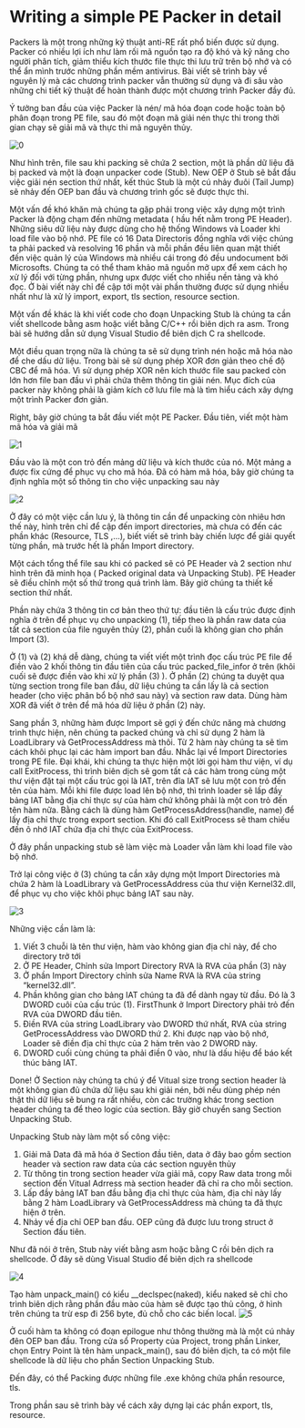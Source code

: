 # Writing a simple PE Packer in detail 

Packers là một trong những kỹ thuật anti-RE rất phổ biến được sử dụng. Packer có nhiều lợi ích như làm rối mã nguồn tạo ra độ khó và kỹ năng cho người phân tích, giảm thiểu kích thước file thực thi lưu trữ trên bộ nhớ và có thể ẩn mình trước những phần mềm antivirus. Bài viết sẽ trình bày về nguyên lý mà các chương trình packer vẫn thường sử dụng và đi sâu vào những chi tiết kỹ thuật để hoàn thành được một chương trình Packer đầy đủ.

Ý tưởng ban đầu của việc Packer là nén/ mã hóa đoạn code hoặc toàn bộ phân đoạn trong PE file, sau đó một đoạn mã giải nén thực thi trong thời gian chạy sẽ giải mã và thực thi mã nguyên thủy. 
 
 ![0](https://user-images.githubusercontent.com/39437600/54019608-2f9e3580-41be-11e9-95b2-05ca846c1fd5.png)

Như hình trên, file sau khi packing sẽ chứa 2 section, một là phần dữ liệu đã bị packed và một là đoạn unpacker code (Stub).  New OEP ở Stub sẽ bắt đầu việc giải nén section thứ nhất, kết thúc Stub là một cú nhảy đuôi (Tail Jump) sẽ nhảy đến OEP ban đầu và chương trình gốc sẽ được thực thi.

Một vấn đề khó khăn mà chúng ta gặp phải trong việc xây dựng một trình Packer là động chạm đến những metadata ( hầu hết nằm trong PE Header). Những siêu dữ liệu này được dùng cho hệ thống Windows và Loader khi load file vào bộ nhớ. PE file có 16 Data Directoris đồng nghĩa với việc chúng ta phải packed và resolving 16 phần và mỗi phần đều liên quan mật thiết đến việc quản lý của Windows mà nhiều cái trong đó đều undocument bởi Microsofts.  Chúng  ta có thể tham khảo mã nguồn mở upx để xem cách họ xử lý đối với từng phần, nhưng upx được viết cho nhiều nền tảng và khó đọc. Ở bài viết này chỉ đề cập tới một vài phần thường được sử dụng nhiều nhất như là xử lý import, export, tls section, resource section.

Một vấn đề khác là khi viết code cho đoạn Unpacking Stub là chúng ta cần viết shellcode bằng asm hoặc viết bằng C/C++ rồi biên dịch ra asm. Trong bài sẽ hướng dẫn sử dụng Visual Studio để biên dịch C ra shellcode.

Một điều quan trọng nữa là chúng ta sẽ sử dụng trình nén hoặc mã hóa nào để che dấu dữ liệu. Trong bài sẽ sử dụng phép XOR đơn giản theo chế độ CBC để mã hóa. Vì sử dụng phép XOR nên kích thước file sau packed còn lớn hơn file ban đầu vì phải chứa thêm thông tin giải nén. Mục đích của packer này không phải là giảm kích cỡ lưu file mà là tìm hiểu cách xây dựng một trình Packer đơn giản.

Right, bây giờ chúng ta bắt đầu viết một PE Packer.
Đầu tiên, viết một hàm mã hóa và giải mã 

 ![1](https://user-images.githubusercontent.com/39437600/54019037-c23dd500-41bc-11e9-8d90-2edbaa38484f.PNG)

Đầu vào là một con trỏ đến mảng dữ liệu và kích thước của nó. Một mảng a được fix cứng để phục vụ cho mã hóa.
Đã có hàm mã hóa, bây giờ chúng ta định nghĩa một số thông tin cho việc unpacking sau này

 ![2](https://user-images.githubusercontent.com/39437600/54019199-2e203d80-41bd-11e9-88b7-22532b6d3dfd.PNG)

Ở đây có một việc cần lưu ý, là thông tin cần để unpacking còn nhiêu hơn thế này, hình trên chỉ để cập đến import directories, mà chưa có đến các phần khác (Resource, TLS ,…),  biết viết sẽ trình bày chiến lược để giải quyết từng phần, mà trước hết là phần Import directory.

Một cách tổng thể file sau khi có packed sẽ có PE Header và 2 section như hình trên đã minh họa ( Packed original data và Unpacking Stub). PE Header sẽ điều chỉnh một số thứ trong quá trình làm. Bây giờ chúng ta thiết kế section thứ nhất. 

Phần này chứa 3 thông tin cơ bản theo thứ tự: đầu tiên là cấu trúc được định nghĩa ở trên để phục vụ cho unpacking (1), tiếp theo là phần raw data của tất cả section của file nguyên thủy (2), phần cuối là không gian cho phần Import (3).

Ở (1) và (2) khá dễ dàng, chúng ta viết viết một trình đọc cấu trúc PE file để điền vào 2 khối thông tin đầu tiên của cấu trúc packed_file_infor ở trên (khôi cuối sẽ được điền vào khi xử lý phần (3) ). Ở phần (2) chúng ta duyệt qua từng section trong file ban đầu, dữ liệu chúng ta cần lấy là cả section header (cho việc phân bổ bộ nhớ sau này) và section raw data. Dùng hàm XOR đã viết ở trên để mã hóa dữ liệu ở phần (2) này. 

Sang phần 3, những hàm được Import sẽ gợi ý đến chức năng mà chương trình  thực hiện, nên chúng ta packed chúng và chỉ sử dụng 2 hàm là LoadLibrary và GetProcessAddress mà thôi. Từ 2 hàm này chúng ta sẽ tìm cách khôi phục lại các hàm import ban đầu. Nhắc lại về Import Directories trong PE file. Đại khái, khi chúng ta thực hiện một lời gọi hàm thư viện, ví dụ call ExitProcess, thì trình biên dịch sẽ gom tất cả các hàm trong cùng một thư viện đặt tại một cấu trúc gọi là IAT, trên đĩa IAT sẽ lưu một con trỏ đến tên của hàm. Mỗi khi file được load lên bộ nhớ, thì trình loader sẽ lấp đầy bảng IAT bằng địa chỉ thực sự của hàm chứ không phải là một con trỏ đến tên hàm nữa. Bằng cách là dùng hàm GetProcessAddress(handle, name) để lấy địa chỉ thực trong export section. Khi đó call ExitProcess sẽ tham chiếu đến ô nhớ IAT chứa địa chỉ thực của ExitProcess.

Ở đây phần unpacking stub sẽ làm việc mà Loader vẫn làm khi load file vào bộ nhớ.

Trở lại công việc ở (3) chúng ta cần xây dựng một Import Directories mà chứa 2 hàm là LoadLibrary và GetProcessAddress của thư viện Kernel32.dll, để phục vụ cho việc khôi phục bảng IAT sau này.
 
 ![3](https://user-images.githubusercontent.com/39437600/54019217-3ed0b380-41bd-11e9-8f90-343f730a1e89.PNG)

Những việc cần làm là:
1.	Viết 3 chuỗi là tên thư viện, hàm vào không gian địa chỉ này, để cho directory trở tới
2.	Ở PE Header, Chỉnh sửa Import Directory RVA  là RVA của phần (3) này
3.	Ở phần Import Directory chỉnh sửa Name RVA là RVA của string “kernel32.dll”.
4.	Phần không gian cho bảng IAT chúng ta đã để dành ngay từ đầu. Đó là 3 DWORD cuôi của cấu trúc (1).  FirstThunk ở Import Directory phải trỏ đến RVA của DWORD đầu tiên.
5.	Điền RVA của string LoadLibrary vào DWORD thứ nhất, RVA của string GetProcessAddress vào DWORD thứ 2. Khi được nạp vào bộ nhớ, Loader sẽ điền địa chỉ thực của 2 hàm trên vào 2 DWORD này.
6.	DWORD cuối cùng chúng ta phải điền 0 vào, như là dấu hiệu để báo kết thúc bảng IAT.

Done! Ở Section này chúng ta chú ý để  Vitual size  trong section header là một không gian đủ chứa  dữ liệu sau khi giải nén, bởi nếu dùng phép nén thật thì dữ liệu sẽ bung ra rất nhiều, còn các trường khác trong section header chúng ta để theo logic của section. Bây giờ chuyển sang Section Unpacking Stub.

Unpacking Stub này làm một số công việc:

1.	Giải mã Data đã mã hóa ở Section đầu tiên, data ở đây bao gồm section header và section raw data của các section nguyên thủy
2.	Từ thông tin trong section header vừa giải mã, copy Raw data trong mỗi section đến Vitual Adrress mà section header đã chỉ ra cho mỗi section.
3.	Lấp đầy bảng IAT ban đầu bằng địa chỉ thực của hàm, địa chỉ này lấy bằng 2 hàm LoadLibrary và GetProcessAddress mà chúng ta đã thực hiện ở trên.
4.	Nhảy về địa chỉ OEP ban đầu. OEP cũng đã được lưu trong struct ở Section đầu tiên.

Như đã nói ở trên, Stub này viết bằng asm hoặc bằng C rồi bên dịch ra shellcode. Ở đây sẽ dùng Visual Studio để biên dịch ra shellcode 
 
 ![4](https://user-images.githubusercontent.com/39437600/54019275-5a3bbe80-41bd-11e9-8f99-b8a260de83be.PNG)
 
Tạo hàm unpack_main() có kiểu __declspec(naked), kiểu naked sẽ chỉ cho trình biên dịch rằng phần đầu mào của hàm sẽ được tạo thủ công, ở hình trên chúng ta trừ esp đi 256 byte, đủ chỗ cho các biến local.
 ![5](https://user-images.githubusercontent.com/39437600/54019300-73446f80-41bd-11e9-86a0-cb6ba0b7a943.PNG)

Ở cuối hàm ta không có đoạn epilogue như thông thường mà là một cú nhảy đên OEP ban đầu. Trong cửa sổ Property của Project, trong phần Linker, chọn Entry Point là tên hàm unpack_main(), sau đó biên dịch, ta có một file shellcode là dữ liệu cho phần Section Unpacking Stub.

Đến đây, có thể Packing được những file .exe không chứa phần resource, tls.

Trong phần sau sẽ trình bày về cách xây dựng lại các phần export, tls, resource. 


 





